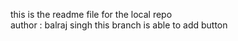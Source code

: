 this is the readme file for the local repo
<br>
author : balraj singh
this branch is able to add button
